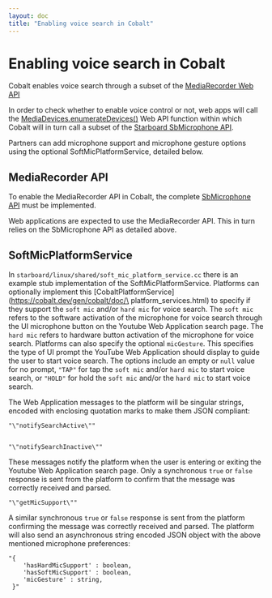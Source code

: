```yaml
---
layout: doc
title: "Enabling voice search in Cobalt"
---
```

# Enabling voice search in Cobalt

Cobalt enables voice search through a subset of the
[MediaRecorder Web API](https://www.w3.org/TR/mediastream-recording/#mediarecorder-api)

In order to check whether to enable voice control or not, web apps will call the
[MediaDevices.enumerateDevices()](https://www.w3.org/TR/mediacapture-streams/#dom-mediadevices-enumeratedevices%28%29)
Web API function within which Cobalt will in turn call a subset of the
[Starboard SbMicrophone API](../../starboard/microphone.h).

Partners can add microphone support and microphone gesture options using the
optional SoftMicPlatformService, detailed below.

## MediaRecorder API

To enable the MediaRecorder API in Cobalt, the complete
[SbMicrophone API](../../starboard/microphone.h) must be implemented.

Web applications are expected to use the MediaRecorder API. This in turn relies
on the SbMicrophone API as detailed above.

## SoftMicPlatformService

In `starboard/linux/shared/soft_mic_platform_service.cc` there is an example
stub implementation of the SoftMicPlatformService. Platforms can optionally
implement this [CobaltPlatformService](https://cobalt.dev/gen/cobalt/doc/\
platform_services.html) to specify if they support the `soft mic` and/or `hard mic`
for voice search. The `soft mic` refers to the software activation of the microphone
for voice search through the UI microphone button on the Youtube Web Application
search page. The `hard mic` refers to hardware button activation of the microphone
for voice search. Platforms can also specify the optional `micGesture`. This
specifies the type of UI prompt the YouTube Web Application should display to guide
the user to start voice search. The options include an empty or `null` value for no
prompt, `"TAP"` for tap the `soft mic` and/or `hard mic` to start voice search, or
`"HOLD"` for hold the `soft mic` and/or the `hard mic` to start voice search.

The Web Application messages to the platform will be singular strings, encoded with
enclosing quotation marks to make them JSON compliant:

```
"\"notifySearchActive\""


"\"notifySearchInactive\""
```

These messages notify the platform when the user is entering or exiting the Youtube
Web Application search page. Only a synchronous `true` or `false` response is sent
from the platform to confirm that the message was correctly received and parsed.

```
"\"getMicSupport\""
```

A similar synchronous `true` or `false` response is sent from the platform confirming
the message was correctly received and parsed. The platform will also send an
asynchronous string encoded JSON object with the above mentioned microphone
preferences:

```
"{
    'hasHardMicSupport' : boolean,
    'hasSoftMicSupport' : boolean,
    'micGesture' : string,
 }"
```
